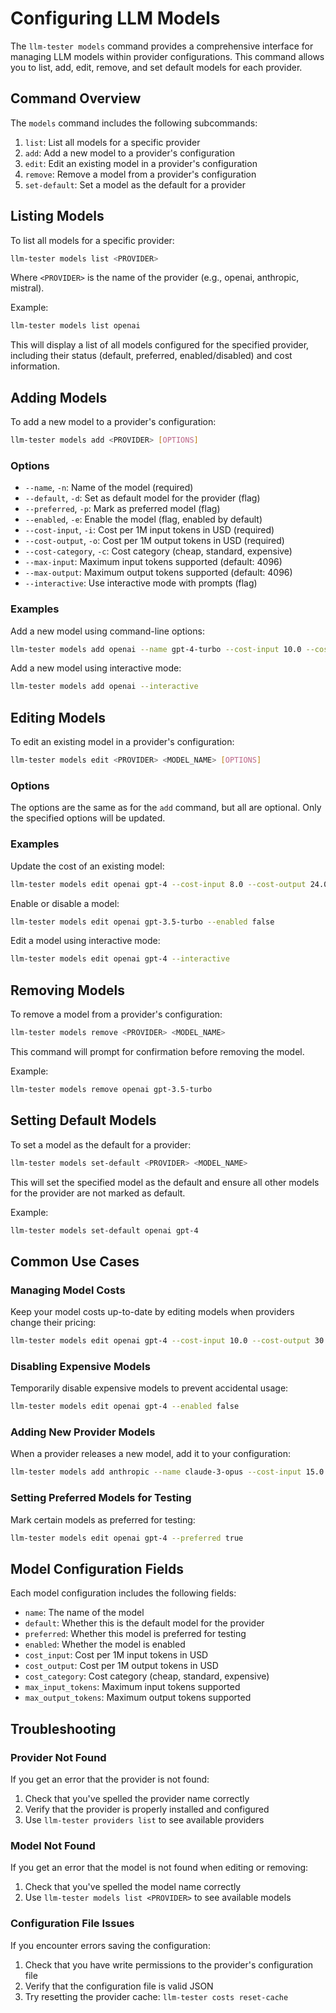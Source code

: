 # Configuring LLM Models

The `llm-tester models` command provides a comprehensive interface for managing LLM models within provider configurations. This command allows you to list, add, edit, remove, and set default models for each provider.

## Command Overview

The `models` command includes the following subcommands:

1. `list`: List all models for a specific provider
2. `add`: Add a new model to a provider's configuration
3. `edit`: Edit an existing model in a provider's configuration
4. `remove`: Remove a model from a provider's configuration
5. `set-default`: Set a model as the default for a provider

## Listing Models

To list all models for a specific provider:

```bash
llm-tester models list <PROVIDER>
```

Where `<PROVIDER>` is the name of the provider (e.g., openai, anthropic, mistral).

Example:

```bash
llm-tester models list openai
```

This will display a list of all models configured for the specified provider, including their status (default, preferred, enabled/disabled) and cost information.

## Adding Models

To add a new model to a provider's configuration:

```bash
llm-tester models add <PROVIDER> [OPTIONS]
```

### Options

- `--name`, `-n`: Name of the model (required)
- `--default`, `-d`: Set as default model for the provider (flag)
- `--preferred`, `-p`: Mark as preferred model (flag)
- `--enabled`, `-e`: Enable the model (flag, enabled by default)
- `--cost-input`, `-i`: Cost per 1M input tokens in USD (required)
- `--cost-output`, `-o`: Cost per 1M output tokens in USD (required)
- `--cost-category`, `-c`: Cost category (cheap, standard, expensive)
- `--max-input`: Maximum input tokens supported (default: 4096)
- `--max-output`: Maximum output tokens supported (default: 4096)
- `--interactive`: Use interactive mode with prompts (flag)

### Examples

Add a new model using command-line options:

```bash
llm-tester models add openai --name gpt-4-turbo --cost-input 10.0 --cost-output 30.0 --max-input 128000 --max-output 4096 --preferred
```

Add a new model using interactive mode:

```bash
llm-tester models add openai --interactive
```

## Editing Models

To edit an existing model in a provider's configuration:

```bash
llm-tester models edit <PROVIDER> <MODEL_NAME> [OPTIONS]
```

### Options

The options are the same as for the `add` command, but all are optional. Only the specified options will be updated.

### Examples

Update the cost of an existing model:

```bash
llm-tester models edit openai gpt-4 --cost-input 8.0 --cost-output 24.0
```

Enable or disable a model:

```bash
llm-tester models edit openai gpt-3.5-turbo --enabled false
```

Edit a model using interactive mode:

```bash
llm-tester models edit openai gpt-4 --interactive
```

## Removing Models

To remove a model from a provider's configuration:

```bash
llm-tester models remove <PROVIDER> <MODEL_NAME>
```

This command will prompt for confirmation before removing the model.

Example:

```bash
llm-tester models remove openai gpt-3.5-turbo
```

## Setting Default Models

To set a model as the default for a provider:

```bash
llm-tester models set-default <PROVIDER> <MODEL_NAME>
```

This will set the specified model as the default and ensure all other models for the provider are not marked as default.

Example:

```bash
llm-tester models set-default openai gpt-4
```

## Common Use Cases

### Managing Model Costs

Keep your model costs up-to-date by editing models when providers change their pricing:

```bash
llm-tester models edit openai gpt-4 --cost-input 10.0 --cost-output 30.0
```

### Disabling Expensive Models

Temporarily disable expensive models to prevent accidental usage:

```bash
llm-tester models edit openai gpt-4 --enabled false
```

### Adding New Provider Models

When a provider releases a new model, add it to your configuration:

```bash
llm-tester models add anthropic --name claude-3-opus --cost-input 15.0 --cost-output 75.0 --max-input 100000 --max-output 4096 --cost-category expensive
```

### Setting Preferred Models for Testing

Mark certain models as preferred for testing:

```bash
llm-tester models edit openai gpt-4 --preferred true
```

## Model Configuration Fields

Each model configuration includes the following fields:

- `name`: The name of the model
- `default`: Whether this is the default model for the provider
- `preferred`: Whether this model is preferred for testing
- `enabled`: Whether the model is enabled
- `cost_input`: Cost per 1M input tokens in USD
- `cost_output`: Cost per 1M output tokens in USD
- `cost_category`: Cost category (cheap, standard, expensive)
- `max_input_tokens`: Maximum input tokens supported
- `max_output_tokens`: Maximum output tokens supported

## Troubleshooting

### Provider Not Found

If you get an error that the provider is not found:

1. Check that you've spelled the provider name correctly
2. Verify that the provider is properly installed and configured
3. Use `llm-tester providers list` to see available providers

### Model Not Found

If you get an error that the model is not found when editing or removing:

1. Check that you've spelled the model name correctly
2. Use `llm-tester models list <PROVIDER>` to see available models

### Configuration File Issues

If you encounter errors saving the configuration:

1. Check that you have write permissions to the provider's configuration file
2. Verify that the configuration file is valid JSON
3. Try resetting the provider cache: `llm-tester costs reset-cache`